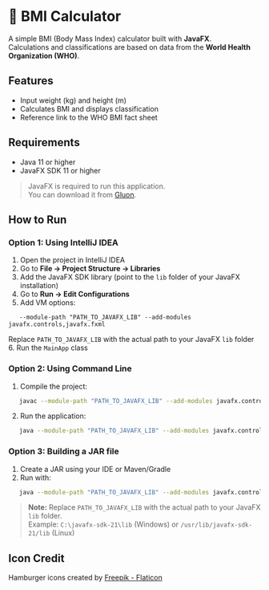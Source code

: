 # 🍔 BMI Calculator

A simple BMI (Body Mass Index) calculator built with **JavaFX**.  
Calculations and classifications are based on data from the **World Health Organization (WHO)**.

## Features

- Input weight (kg) and height (m)
- Calculates BMI and displays classification
- Reference link to the WHO BMI fact sheet

## Requirements

- Java 11 or higher
- JavaFX SDK 11 or higher

> JavaFX is required to run this application.  
> You can download it from [Gluon](https://gluonhq.com/products/javafx/).

## How to Run

### Option 1: Using IntelliJ IDEA

1. Open the project in IntelliJ IDEA
2. Go to **File → Project Structure → Libraries**
3. Add the JavaFX SDK library (point to the `lib` folder of your JavaFX installation)
4. Go to **Run → Edit Configurations**
5. Add VM options:
```
   --module-path "PATH_TO_JAVAFX_LIB" --add-modules javafx.controls,javafx.fxml
```
Replace `PATH_TO_JAVAFX_LIB` with the actual path to your JavaFX `lib` folder
6. Run the `MainApp` class

### Option 2: Using Command Line

1. Compile the project:
```bash
   javac --module-path "PATH_TO_JAVAFX_LIB" --add-modules javafx.controls,javafx.fxml -d out src/main/java/io/github/k4rlous/bmicalculator/MainApp.java
```

2. Run the application:
```bash
   java --module-path "PATH_TO_JAVAFX_LIB" --add-modules javafx.controls,javafx.fxml -cp out io.github.k4rlous.bmicalculator.MainApp
```

### Option 3: Building a JAR file

1. Create a JAR using your IDE or Maven/Gradle
2. Run with:
```bash
   java --module-path "PATH_TO_JAVAFX_LIB" --add-modules javafx.controls,javafx.fxml -jar BMICalculator.jar
```

> **Note:** Replace `PATH_TO_JAVAFX_LIB` with the actual path to your JavaFX `lib` folder.  
> Example: `C:\javafx-sdk-21\lib` (Windows) or `/usr/lib/javafx-sdk-21/lib` (Linux)

## Icon Credit

Hamburger icons created by [Freepik - Flaticon](https://www.flaticon.com/free-icons/hamburger)